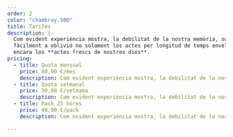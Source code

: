 ```yaml
---
order: 2
color: "chambray.500"
title: Tarifes
description: |-
  Com evident experiència mostra, la debilitat de la nostra memòria, sotsmetent
  fàcilment a oblivió no solament los actes per longitud de temps envellits, mas
  encara los **actes frescs de nostres dies**.
pricing:
  - title: Quota mensual
    price: 80,00 €/mes
    description: Com evident experiència mostra, la debilitat de la nostra memòria, sotsmetent
  - title: Quota setmanal
    price: 30,00 €/setmama
    description: Com evident experiència mostra, la debilitat de la nostra memòria, sotsmetent
  - title: Pack 25 hores
    price: 40,00 €/pack
    description: Com evident experiència mostra, la debilitat de la nostra memòria, sotsmetent

---
```


